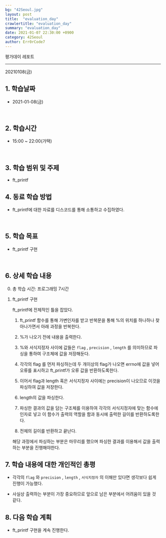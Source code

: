 ```yaml
---
bg: "42Seoul.jpg"
layout: post
title:  "evaluation_day"
crawlertitle: "evaluation_day"
summary: "evaluation_day"
date: 2021-01-07 22:30:00 +0900
category: 42Seoul
author: Err0rCode7
---
```


평가데이 레포트

---

20210108(금)

## 1. 학습날짜

- 2021-01-08(금)
<br>

## 2. 학습시간

- 15:00 ~ 22:00(가택)
<br>

## 3. 학습 범위 및 주제

- ft_printf

## 4. 동료 학습 방법

- ft_printf에 대한 자료를 디스코드를 통해 소통하고 수집하였다.
<br>

## 5. 학습 목표

- ft_printf 구현

<br>

## 6. 상세 학습 내용

0. 총 학습 시간: 프로그래밍 7시간

1. ft_printf 구현

	ft_printf에 전체적인 틀을 잡았다.

	1. ft_printf 함수를 통해 가변인자를 받고 반복문을 통해 %의 위치를 하나하나 찾아나가면서 아래 과정을 반복한다.

	2. %가 나오기 전에 내용을 출력한다.

	3. %와 서식지정자 사이에 값들은 `flag` , `precision` , `length` 를 의미하므로 파싱을 통하여 구조체에 값을 저장해둔다.

	4. 각각의 flag 를 먼저 파싱하는데 두 개이상의 flag가 나오면 errno에 값을 넣어 오류를 표시하고 ft_printf가 오류 값을 반환하도록한다.

	5. 이어서 flag과 length 혹은 서식지정자 사이에는 precision이 나오므로 이것을 파싱하여 값을 저장한다.

	6. length의 값을 파싱한다.

	7. 파싱한 결과의 값을 담는 구조체를 이용하여 각각의 서식지정자에 맞는 함수에 인자로 넣고 이 함수가 출력의 역할을 함과 동시에 출력한 길이를 반환하도록한다.

	8. 전체의 길이를 반환하고 끝난다.

	해당 과정에서 파싱하는 부분은 마무리를 했으며 파싱한 결과를 이용해서 값을 출력하는 부분을 진행해야한다.

## 7. 학습 내용에 대한 개인적인 총평

- 각각의 `flag` 와 `precision` , `length` , `서식지정자` 의 이해만 있다면 생각보다 쉽게 진행이 가능했다.

- 사실상 출력하는 부분이 가장 중요하므로 앞으로 남은 부분에서 어려움이 있을 것 같다.

## 8. 다음 학습 계획

- ft_printf 구현을 계속 진행한다.
